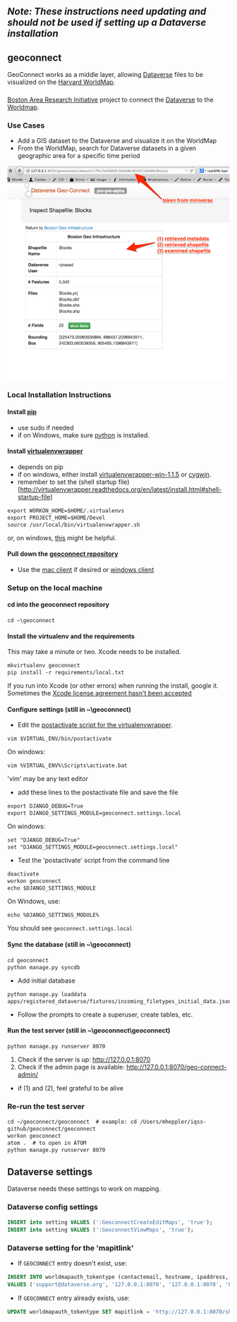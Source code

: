 ## _Note: These instructions need updating and should not be used if setting up a Dataverse installation_

## geoconnect

GeoConnect works as a middle layer, allowing [Dataverse](http://datascience.iq.harvard.edu/dataverse) files to be visualized on the [Harvard WorldMap](http://worldmap.harvard.edu/).

###

[Boston Area Research Initiative](http://www.bostonarearesearchinitiative.net/) project to connect the [Dataverse](http://datascience.iq.harvard.edu/dataverse) to the [Worldmap](http://worldmap.harvard.edu/).  

### Use Cases

* Add a GIS dataset to the Dataverse and visualize it on the WorldMap
* From the WorldMap, search for Dataverse datasets in a given geographic area for a specific time period




![geoconnect screenshot](geoconnect/static/images/screenshot_inspect_shapefile.png?raw=true "Inspect Shapefile")

### Local Installation Instructions

#### Install [pip](http://pip.readthedocs.org/en/latest/installing.html)

* use sudo if needed
* if on Windows, make sure [python](https://www.python.org/downloads/) is installed.

#### Install [virtualenvwrapper](http://virtualenvwrapper.readthedocs.org/en/latest/install.html)

* depends on pip
* if on windows, either install [virtualenvwrapper-win-1.1.5](https://pypi.python.org/pypi/virtualenvwrapper-win) or [cygwin](https://www.cygwin.com/).
* remember to set the (shell startup file)[http://virtualenvwrapper.readthedocs.org/en/latest/install.html#shell-startup-file]
```
export WORKON_HOME=$HOME/.virtualenvs
export PROJECT_HOME=$HOME/Devel
source /usr/local/bin/virtualenvwrapper.sh
```
or, on windows, [this](http://stackoverflow.com/questions/2615968/installing-virtualenvwrapper-on-windows) might be helpful.

#### Pull down the [geoconnect repository](https://github.com/IQSS/geoconnect)

* Use the [mac client](https://mac.github.com/) if desired or [windows client](https://windows.github.com/)

### Setup on the local machine

#### cd into the geoconnect repository

```
cd ~\geoconnect
```

#### Install the virtualenv and the requirements

This may take a minute or two.  Xcode needs to be installed.

```
mkvirtualenv geoconnect
pip install -r requirements/local.txt
```

If you run into Xcode (or other errors) when running the install, google it.  Sometimes the [Xcode license agreement hasn't been accepted](http://stackoverflow.com/questions/26197347/agreeing-to-the-xcode-ios-license-requires-admin-privileges-please-re-run-as-r/26197363#26197363)

#### Configure settings (still in ~\geoconnect)

* Edit the [postactivate script for the virtualenvwrapper](http://virtualenvwrapper.readthedocs.org/en/latest/scripts.html#postactivate).

```
vim $VIRTUAL_ENV/bin/postactivate
```
On windows:
```
vim %VIRTUAL_ENV%\Scripts\activate.bat
```

'vim' may be any text editor

* add these lines to the postactivate file and save the file

```
export DJANGO_DEBUG=True
export DJANGO_SETTINGS_MODULE=geoconnect.settings.local
```
On windows:
```
set "DJANGO_DEBUG=True"
set "DJANGO_SETTINGS_MODULE=geoconnect.settings.local"
```

* Test the 'postactivate' script from the command line

```
deactivate
workon geoconnect
echo $DJANGO_SETTINGS_MODULE
```
On Windows, use:
```
echo %DJANGO_SETTINGS_MODULE%
```

You should see ```geoconnect.settings.local```

#### Sync the database (still in ~\geoconnect)

```
cd geoconnect
python manage.py syncdb
```

- Add initial database

```
python manage.py loaddata apps/registered_dataverse/fixtures/incoming_filetypes_initial_data.json
```

* Follow the prompts to create a superuser, create tables, etc.

#### Run the test server (still in ~\geoconnect\geoconnect)

```
python manage.py runserver 8070
```

1. Check if the server is up: http://127.0.0.1:8070
1. Check if the admin page is available: http://127.0.0.1:8070/geo-connect-admin/
- if (1) and (2), feel grateful to be alive

### Re-run the test server

```
cd ~/geoconnect/geoconnect  # example: cd /Users/mheppler/iqss-github/geoconnect/geoconnect
workon geoconnect
atom .  # to open in ATOM
python manage.py runserver 8070
```

## Dataverse settings

Dataverse needs these settings to work on mapping.

### Dataverse config settings

```sql
INSERT into setting VALUES (':GeoconnectCreateEditMaps', 'true');
INSERT into setting VALUES (':GeoconnectViewMaps', 'true');
```

### Dataverse setting for the 'mapitlink'

- If ```GEOCONNECT``` entry doesn't exist, use:

```sql
INSERT INTO worldmapauth_tokentype (contactemail, hostname, ipaddress, mapitlink, name, timelimitminutes, timelimitseconds, md5, created, modified)
VALUES ('support@dataverse.org', '127.0.0.1:8070', '127.0.0.1:8070', 'http://127.0.0.1:8070/shapefile/map-it', 'GEOCONNECT', 30, 1800, '38c0a931b2d582a5c43fc79405b30c22', NOW(), NOW())
```

- If ```GEOCONNECT``` entry already exists, use:

```sql
UPDATE worldmapauth_tokentype SET mapitlink = 'http://127.0.0.1:8070/shapefile/map-it' WHERE name = 'GEOCONNECT';
```
